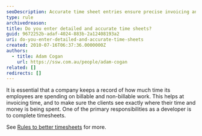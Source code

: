 ```yaml
---
seoDescription: Accurate time sheet entries ensure precise invoicing and client transparency.
type: rule
archivedreason:
title: Do you enter detailed and accurate time sheets?
guid: 9672252b-adaf-4024-883b-2a12408193a2
uri: do-you-enter-detailed-and-accurate-time-sheets
created: 2010-07-16T06:37:36.0000000Z
authors:
  - title: Adam Cogan
    url: https://ssw.com.au/people/adam-cogan
related: []
redirects: []
---
```


It is essential that a company keeps a record of how much time its employees are spending on billable and non-billable work. This helps at invoicing time, and to make sure the clients see exactly where their time and money is being spent. One of the primary responsibilities as a developer is to complete timesheets.

<!--endintro-->

See [Rules to better timesheets](/rules-to-better-timesheets) for more.
